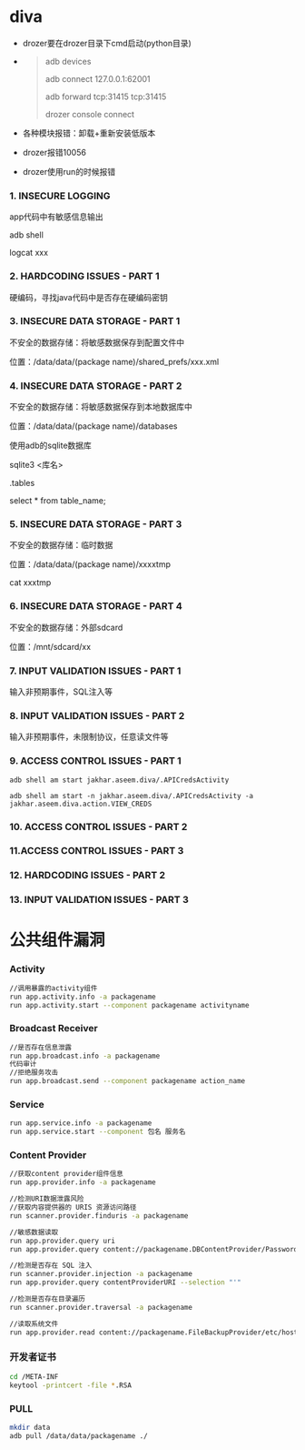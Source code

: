 # diva

- drozer要在drozer目录下cmd启动(python目录)

- > adb devices
  >
  > adb connect 127.0.0.1:62001
  >
  > adb forward tcp:31415 tcp:31415
  >
  > drozer console connect

- 各种模块报错：卸载+重新安装低版本
- drozer报错10056
- drozer使用run的时候报错

### 1. INSECURE LOGGING

app代码中有敏感信息输出

adb shell

logcat xxx

### 2. HARDCODING ISSUES - PART 1

硬编码，寻找java代码中是否存在硬编码密钥

### 3. INSECURE DATA STORAGE - PART 1

不安全的数据存储：将敏感数据保存到配置文件中

位置：/data/data/(package name)/shared_prefs/xxx.xml

### 4. INSECURE DATA STORAGE - PART 2

不安全的数据存储：将敏感数据保存到本地数据库中

位置：/data/data/(package name)/databases

使用adb的sqlite数据库

sqlite3 <库名>

.tables

select  * from table_name;

### 5. INSECURE DATA STORAGE - PART 3

不安全的数据存储：临时数据

位置：/data/data/(package name)/xxxxtmp

cat xxxtmp

### 6. INSECURE DATA STORAGE - PART 4

不安全的数据存储：外部sdcard

位置：/mnt/sdcard/xx

### 7. INPUT VALIDATION ISSUES - PART 1

输入非预期事件，SQL注入等

### 8. INPUT VALIDATION ISSUES - PART 2

输入非预期事件，未限制协议，任意读文件等

### 9. ACCESS CONTROL ISSUES - PART 1

```
adb shell am start jakhar.aseem.diva/.APICredsActivity

adb shell am start -n jakhar.aseem.diva/.APICredsActivity -a jakhar.aseem.diva.action.VIEW_CREDS
```

### 10. ACCESS CONTROL ISSUES - PART 2

### 11.ACCESS CONTROL ISSUES - PART 3

### 12. HARDCODING ISSUES - PART 2

### 13. INPUT VALIDATION ISSUES - PART 3

# 公共组件漏洞

### Activity

```bash
//调用暴露的activity组件
run app.activity.info -a packagename
run app.activity.start --component packagename activityname
```

### Broadcast Receiver

```bash
//是否存在信息泄露
run app.broadcast.info -a packagename
代码审计
//拒绝服务攻击
run app.broadcast.send --component packagename action_name
```

### Service

```bash
run app.service.info -a packagename
run app.service.start --component 包名 服务名
```

### Content Provider

```bash
//获取content provider组件信息
run app.provider.info -a packagename

//检测URI数据泄露风险
//获取内容提供器的 URIS 资源访问路径
run scanner.provider.finduris -a packagename

//敏感数据读取
run app.provider.query uri
run app.provider.query content://packagename.DBContentProvider/Passwords

//检测是否存在 SQL 注入
run scanner.provider.injection -a packagename
run app.provider.query contentProviderURI --selection "'"

//检测是否存在目录遍历
run scanner.provider.traversal -a packagename

//读取系统文件
run app.provider.read content://packagename.FileBackupProvider/etc/hosts
```

### 开发者证书

```bash
cd /META-INF
keytool -printcert -file *.RSA
```

### PULL

```bash
mkdir data
adb pull /data/data/packagename ./
```
